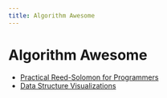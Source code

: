```yaml
---
title: Algorithm Awesome
---
```


# Algorithm Awesome

- [Practical Reed-Solomon for Programmers](https://berthub.eu/articles/posts/reed-solomon-for-programmers/)
- [Data Structure Visualizations](https://www.cs.usfca.edu/~galles/visualization/Algorithms.html)
